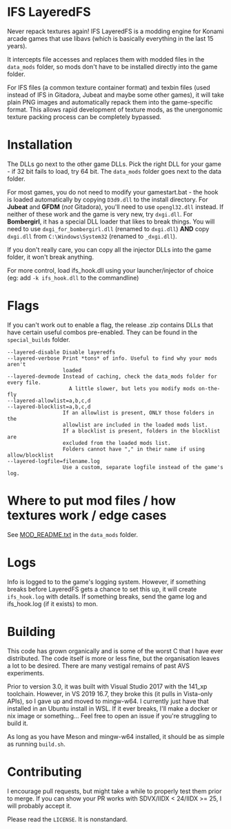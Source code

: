 # IFS LayeredFS

Never repack textures again! IFS LayeredFS is a modding engine for Konami arcade
games that use libavs (which is basically everything in the last 15 years).

It intercepts file accesses and replaces them with modded files in the
`data_mods` folder, so mods don't have to be installed directly into the game
folder.

For IFS files (a common texture container format) and texbin files (used instead
of IFS in Gitadora, Jubeat and maybe some other games), it will take plain PNG
images and automatically repack them into the game-specific format. This allows
rapid development of texture mods, as the unergonomic texture packing process
can be completely bypassed.

# Installation
The DLLs go next to the other game DLLs. Pick the right DLL for your game - if
32 bit fails to load, try 64 bit. The `data_mods` folder goes next to the data
folder.

For most games, you do not need to modify your gamestart.bat - the hook is
loaded automatically by copying `D3d9.dll` to the install directory. For
**Jubeat** and **GFDM** (_not_ Gitadora), you'll need to use `opengl32.dll`
instead. If neither of these work and the game is very new, try `dxgi.dll`. For
**Bombergirl**, it has a special DLL loader that likes to break things. You will
need to use `dxgi_for_bombergirl.dll` (renamed to `dxgi.dll`) **AND** copy
`dxgi.dll` from `C:\Windows\System32` (renamed to `_dxgi.dll`).

If you don't really care, you can copy all the injector DLLs into the game
folder, it won't break anything.

For more control, load ifs_hook.dll using your launcher/injector of choice
(eg: add `-k ifs_hook.dll` to the commandline)

# Flags
If you can't work out to enable a flag, the release .zip contains DLLs that have
certain useful combos pre-enabled. They can be found in the `special_builds`
folder.
```
--layered-disable Disable layeredfs
--layered-verbose Print *tons* of info. Useful to find why your mods aren't
                  loaded
--layered-devmode Instead of caching, check the data_mods folder for every file.
                    A little slower, but lets you modify mods on-the-fly
--layered-allowlist=a,b,c,d
--layered-blocklist=a,b,c,d
                  If an allowlist is present, ONLY those folders in the
                  allowlist are included in the loaded mods list.
                  If a blocklist is present, folders in the blocklist are
                  excluded from the loaded mods list.
                  Folders cannot have "," in their name if using allow/blocklist
--layered-logfile=filename.log
                  Use a custom, separate logfile instead of the game's log.
```

# Where to put mod files / how textures work / edge cases
See [MOD_README.txt](data_mods/MOD_README.txt) in the `data_mods` folder.

# Logs
Info is logged to to the game's logging system. However, if something breaks
before LayeredFS gets a chance to set this up, it will create `ifs_hook.log`
with details. If something breaks, send the game log and ifs_hook.log (if it
exists) to mon.

# Building
This code has grown organically and is some of the worst C that I have ever
distributed. The code itself is more or less fine, but the organisation leaves
a lot to be desired. There are many vestigal remains of past AVS experiments.

Prior to version 3.0, it was built with Visual Studio 2017 with the 141_xp
toolchain. However, in VS 2019 16.7, they broke this (it pulls in Vista-only
APIs), so I gave up and moved to mingw-w64. I currently just have that installed
in an Ubuntu install in WSL. If it ever breaks, I'll make a docker or nix image
or something... Feel free to open an issue if you're struggling to build it.

As long as you have Meson and mingw-w64 installed, it should be as simple as
running `build.sh`.

# Contributing
I encourage pull requests, but might take a while to properly test them prior
to merge. If you can show your PR works with SDVX/IIDX < 24/IIDX >= 25, I will
probably accept it.

Please read the `LICENSE`. It is nonstandard.
